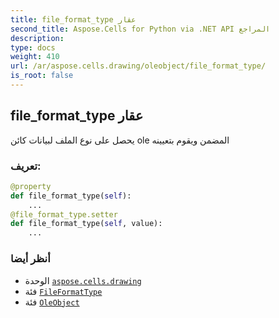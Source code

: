 ```yaml
---
title: file_format_type عقار
second_title: Aspose.Cells for Python via .NET API المراجع
description:
type: docs
weight: 410
url: /ar/aspose.cells.drawing/oleobject/file_format_type/
is_root: false
---
```

##  file_format_type عقار

يحصل على نوع الملف لبيانات كائن ole المضمن ويقوم بتعيينه
###  تعريف:
```python
@property
def file_format_type(self):
    ...
@file_format_type.setter
def file_format_type(self, value):
    ...
```

###  أنظر أيضا
* الوحدة [`aspose.cells.drawing`](../../)
* فئة [`FileFormatType`](/cells/python-net/ar/aspose.cells/fileformattype)
* فئة [`OleObject`](/cells/python-net/ar/aspose.cells.drawing/oleobject)
